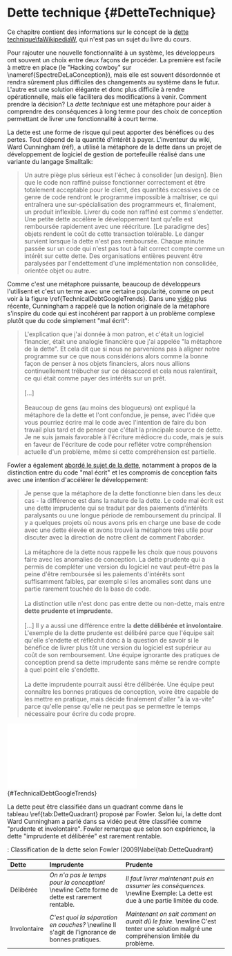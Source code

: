 # Dette technique {#DetteTechnique}

Ce chapitre contient des informations sur le concept de la [dette technique\faWikipediaW](https://fr.wikipedia.org/wiki/Dette_technique), qui n'est pas un sujet du livre du cours.

Pour rajouter une nouvelle fonctionnalité à un système, les développeurs ont souvent un choix entre deux façons de procéder. La première est facile à mettre en place (le "Hacking cowboy" sur \nameref{SpectreDeLaConception}), mais elle est souvent désordonnée et rendra sûrement plus difficiles des changements au système dans le futur. L'autre est une solution élégante et donc plus difficile à rendre opérationnelle, mais elle facilitera des modifications à venir. Comment prendre la décision? La *dette technique* est une métaphore pour aider à comprendre des conséquences à long terme pour des choix de conception permettant de livrer une fonctionnalité à court terme. 

La dette est une forme de risque qui peut apporter des bénéfices ou des pertes. Tout dépend de la quantité d'intérêt à payer. L'inventeur du wiki, Ward Cunningham (réf), a utilisé la métaphore de la dette dans un projet de développement de logiciel de gestion de portefeuille réalisé dans une variante du langage Smalltalk:

> Un autre piège plus sérieux est l'échec à consolider [un design]. 
> Bien que le code non raffiné puisse fonctionner correctement et être totalement acceptable pour le client, des quantités excessives de ce genre de code rendront le programme impossible à maîtriser, ce qui entraînera une sur-spécialisation des programmeurs et, finalement, un produit inflexible. 
> Livrer du code non raffiné est comme s'endetter. 
> Une petite dette accélère le développement tant qu'elle est remboursée rapidement avec une réécriture. 
> [Le paradigme des] objets rendent le coût de cette transaction tolérable. 
> Le danger survient lorsque la dette n'est pas remboursée. 
> Chaque minute passée sur un code qui n'est pas tout à fait correct compte comme un intérêt sur cette dette. 
> Des organisations entières peuvent être paralysées par l'endettement d'une implémentation non consolidée, orientée objet ou autre.

Comme c'est une métaphore puissante, beaucoup de développeurs l'utilisent et c'est un terme avec une certaine popularité, comme on peut voir à la figure&nbsp;\ref{TechnicalDebtGoogleTrends}. Dans une [vidéo](https://www.youtube.com/watch?v=pqeJFYwnkjE) plus récente, Cunningham a rappelé que la notion originale de la métaphore s'inspire du code qui est incohérent par rapport à un problème complexe plutôt que du code simplement "mal écrit":

> L'explication que j'ai donnée à mon patron, et c'était un logiciel financier, était une analogie financière que j'ai appelée "la métaphore de la dette". Et cela dit que si nous ne parvenions pas à aligner notre programme sur ce que nous considérions alors comme la bonne façon de penser à nos objets financiers, alors nous allions continuellement trébucher sur ce désaccord et cela nous ralentirait, ce qui était comme payer des intérêts sur un prêt.  
> &nbsp;  
> [...]  
> &nbsp;  
> Beaucoup de gens (au moins des blogueurs) ont expliqué la métaphore de la dette et l'ont confondue, je pense, avec l'idée que vous pourriez écrire mal le code avec l'intention de faire du bon travail plus tard et de penser que c'était la principale source de dette. Je ne suis jamais favorable à l'écriture médiocre du code, mais je suis en faveur de l'écriture de code pour refléter votre compréhension actuelle d'un problème, même si cette compréhension est partielle.

Fowler a également [abordé le sujet de la dette](https://martinfowler.com/bliki/TechnicalDebtQuadrant.html), notamment à propos de la distinction entre du code "mal écrit" et les compromis de conception faits avec une intention d'accélérer le développement:

> Je pense que la métaphore de la dette fonctionne bien dans les deux cas - la différence est dans la nature de la dette. Le code mal écrit est une dette imprudente qui se traduit par des paiements d'intérêts paralysants ou une longue période de remboursement du principal. Il y a quelques projets où nous avons pris en charge une base de code avec une dette élevée et avons trouvé la métaphore très utile pour discuter avec la direction de notre client de comment l'aborder.  
> &nbsp;  
> La métaphore de la dette nous rappelle les choix que nous pouvons faire avec les anomalies de conception. La dette prudente qui a permis de compléter une version du logiciel ne vaut peut-être pas la peine d'être remboursée si les paiements d'intérêts sont suffisamment faibles, par exemple si les anomalies sont dans une partie rarement touchée de la base de code.  
> &nbsp;  
> La distinction utile n'est donc pas entre dette ou non-dette, mais entre **dette prudente et imprudente**.  
> &nbsp;  
> [...] Il y a aussi une différence entre la **dette délibérée et involontaire**. L'exemple de la dette prudente est délibéré parce que l'équipe sait qu'elle s'endette et réfléchit donc à la question de savoir si le bénéfice de livrer plus tôt une version du logiciel est supérieur au coût de son remboursement. Une équipe ignorante des pratiques de conception prend sa dette imprudente sans même se rendre compte à quel point elle s'endette.  
> &nbsp;  
> La dette imprudente pourrait aussi être délibérée. Une équipe peut connaître les bonnes pratiques de conception, voire être capable de les mettre en pratique, mais décide finalement d'aller "à la va-vite" parce qu'elle pense qu'elle ne peut pas se permettre le temps nécessaire pour écrire du code propre.

![Tendances Google (trends.google.com) pour le terme "dette technique" (anglais *technical debt*)](images/TechnicalDebtGoogleTrends.pdf){#TechnicalDebtGoogleTrends}

La dette peut être classifiée dans un quadrant comme dans le tableau&nbsp;\ref{tab:DetteQuadrant} proposé par Fowler. Selon lui, la dette dont Ward Cunningham a parlé dans sa vidéo peut être classifiée comme "prudente et involontaire". Fowler remarque que selon son expérience, la dette "imprudente et délibérée" est rarement rentable. 

: Classification de la dette selon Fowler (2009)\label{tab:DetteQuadrant}

Dette | Imprudente | Prudente
:--|:--------|:--------
Délibérée | *On n'a pas le temps pour la conception!* \newline Cette forme de dette est rarement rentable.  |  *Il faut livrer maintenant puis en assumer les conséquences.* \newline Exemple: La dette est due à une partie limitée du code.
Involontaire | *C'est quoi la séparation en couches?* \newline Il s'agit de l'ignorance de bonnes pratiques. | *Maintenant on sait comment on aurait dû le faire.* \newline C'est tenter une solution malgré une compréhension limitée du problème.

